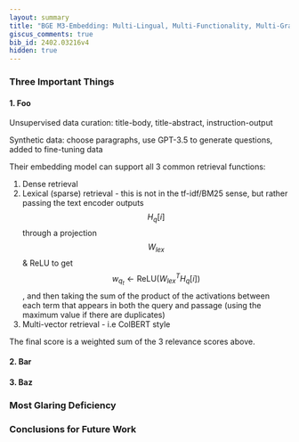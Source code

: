 ```yaml
---
layout: summary
title: "BGE M3-Embedding: Multi-Lingual, Multi-Functionality, Multi-Granularity Text Embeddings Through Self-Knowledge Distillation"
giscus_comments: true
bib_id: 2402.03216v4
hidden: true
---
```


### Three Important Things

#### 1. Foo

Unsupervised data curation: title-body, title-abstract, instruction-output

Synthetic data: choose paragraphs, use GPT-3.5 to generate questions, added to fine-tuning data

Their embedding model can support all 3 common retrieval functions:
1. Dense retrieval
2. Lexical (sparse) retrieval - this is not in the tf-idf/BM25 sense, but rather passing the text encoder outputs $$H_q[i]$$ through a projection $$W_{lex}$$ & ReLU to get $$w_{q_t} \leftarrow \textrm{ReLU}(W^T_{lex} H_q[i])$$, and then taking the sum of the product of the activations between each term that appears in both the query and passage (using the maximum value if there are duplicates)
3. Multi-vector retrieval - i.e ColBERT style

The final score is a weighted sum of the 3 relevance scores above.

#### 2. Bar

#### 3. Baz

### Most Glaring Deficiency

### Conclusions for Future Work
